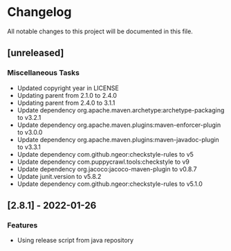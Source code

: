 # Changelog
All notable changes to this project will be documented in this file.

## [unreleased]

### Miscellaneous Tasks

- Updated copyright year in LICENSE
- Updating parent from 2.1.0 to 2.4.0
- Updating parent from 2.4.0 to 3.1.1
- Update dependency org.apache.maven.archetype:archetype-packaging to v3.2.1
- Update dependency org.apache.maven.plugins:maven-enforcer-plugin to v3.0.0
- Update dependency org.apache.maven.plugins:maven-javadoc-plugin to v3.3.1
- Update dependency com.github.ngeor:checkstyle-rules to v5
- Update dependency com.puppycrawl.tools:checkstyle to v9
- Update dependency org.jacoco:jacoco-maven-plugin to v0.8.7
- Update junit.version to v5.8.2
- Update dependency com.github.ngeor:checkstyle-rules to v5.1.0

## [2.8.1] - 2022-01-26

### Features

- Using release script from java repository

<!-- generated by git-cliff -->
